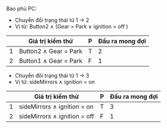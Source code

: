 Bao phủ PC:
* Chuyển đổi trạng thái từ 1 -> 2
* Vị từ: Button2 ∧ (Gear = Park ∨ ignition = off )

|             |     Giá trị kiểm thử    |    P   | Đầu ra mong đợi  |
| ----------- | ---------| -------| ------------|
|      1      |     Button2 ∧ Gear = Park    |    T   |       2     |
|      2      |     Button1 ∧ Gear = Park    |    F   |       1     |

* Chuyển đôỉ trạng thái từ 1 -> 3
* Vị từ:  sideMirrors ∧ ignition = on

|             |     Giá trị kiểm thử    |    P   | Đầu ra mong đợi  |
| ----------- | ---------| -------| ------------|
|      1      |     sideMirrors ∧ ignition = on    |    T   |       3    |
|      2      |     sideMirrors ∧ ignition = off     |    F   |       1     |

